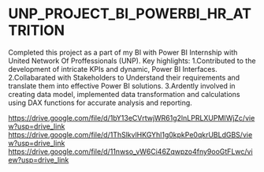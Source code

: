 # UNP_PROJECT_BI_POWERBI_HR_ATTRITION
Completed this project as a part of my BI with Power BI Internship with United Network Of Proffessionals (UNP).
Key highlights:
1.Contributed to the development of intricate KPIs and dynamic, Power BI Interfaces. 2.Collabarated with Stakeholders to Understand their requirements and translate them into effective Power BI solutions. 3.Ardently involved in creating data model, implemented data transformation and calculations using DAX functions for accurate analysis and reporting.

https://drive.google.com/file/d/1bY13eCVrtwjWR61g2lnLPRLXUPMIWjZc/view?usp=drive_link
https://drive.google.com/file/d/1ThSlkvlHKGYhl1g0kpkPe0qkrUBLdGBS/view?usp=drive_link
https://drive.google.com/file/d/11nwso_vW6Ci46Zqwpzo4fny9ooGtFLwc/view?usp=drive_link
